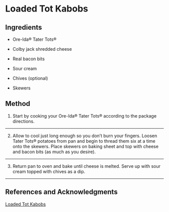 # Loaded Tot Kabobs

## Ingredients

- Ore-Ida® Tater Tots®

- Colby jack shredded cheese

- Real bacon bits

- Sour cream

- Chives (optional)

- Skewers

## Method

1. Start by cooking your Ore-Ida® Tater Tots® according to the package directions.
---

2. Allow to cool just long enough so you don’t burn your fingers. Loosen Tater Tots® potatoes from pan and begin to thread them six at a time onto the skewers. Place skewers on baking sheet and top with cheese and bacon bits (as much as you desire).
---

3. Return pan to oven and bake until cheese is melted. Serve up with sour cream topped with chives as a dip.
---

## References and Acknowledgments

[Loaded Tot Kabobs](https://www.thecountrychiccottage.net/loaded-tot-kabobs)
